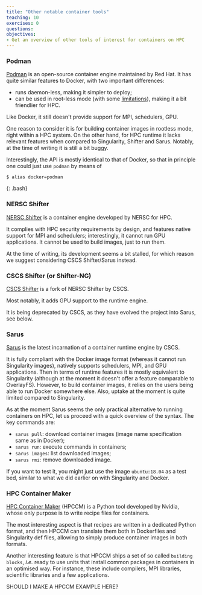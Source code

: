 ```yaml
---
title: "Other notable container tools"
teaching: 10
exercises: 0
questions:
objectives:
- Get an overview of other tools of interest for containers on HPC
---
```



### Podman

[Podman](https://podman.io) is an open-source container engine maintained by Red Hat. It has quite similar features to Docker, with two important differences:

* runs daemon-less, making it simpler to deploy;
* can be used in root-less mode (with some [limitations](https://github.com/containers/libpod/blob/master/rootless.md)), making it a bit friendlier for HPC.

Like Docker, it still doesn't provide support for MPI, schedulers, GPU.

One reason to consider it is for building container images in rootless mode, right within a HPC system. On the other hand, for HPC runtime it lacks relevant features when compared to Singularity, Shifter and Sarus. Notably, at the time of writing it is still a bit buggy.

Interestingly, the API is mostly identical to that of Docker, so that in principle one could just use `podman` by means of

```
$ alias docker=podman
```
{: .bash}


### NERSC Shifter

[NERSC Shifter](https://docs.nersc.gov/programming/shifter/overview/) is a container engine developed by NERSC for HPC. 

It complies with HPC security requirements by design, and features native support for MPI and schedulers; interestingly, it cannot run GPU applications. It cannot be used to build images, just to run them.

At the time of writing, its development seems a bit stalled, for which reason we suggest considering CSCS Shifter/Sarus instead.


### CSCS Shifter (or Shifter-NG)

[CSCS Shifter](https://user.cscs.ch/tools/containers/shifter/) is a fork of NERSC Shifter by CSCS. 

Most notably, it adds GPU support to the runtime engine. 

It is being deprecated by CSCS, as they have evolved the project into Sarus, see below.


### Sarus

[Sarus](https://user.cscs.ch/tools/containers/sarus/) is the latest incarnation of a container runtime engine by CSCS. 

It is fully compliant with the Docker image format (whereas it cannot run Singularity images), natively supports schedulers, MPI, and GPU applications. Then in terms of runtime features it is mostly equivalent to Singularity (although at the moment it doesn't offer a feature comparable to OverlayFS). However, to build container images, it relies on the users being able to run Docker somewhere else. Also, uptake at the moment is quite limited compared to Singularity.

As at the moment Sarus seems the only practical alternative to running containers on HPC, let us proceed with a quick overview of the syntax. The key commands are:
* `sarus pull`: download container images (image name specification same as in Docker);
* `sarus run`: execute commands in containers;
* `sarus images`: list downloaded images;
* `sarus rmi`: remove downloaded image.

If you want to test it, you might just use the image `ubuntu:18.04` as a test bed, similar to what we did earlier on with Singularity and Docker.


### HPC Container Maker

[HPC Container Maker](https://github.com/NVIDIA/hpc-container-maker) (HPCCM) is a Python tool developed by Nvidia, whose only purpose is to write recipe files for containers. 

The most interesting aspect is that recipes are written in a dedicated Python format, and then HPCCM can translate them both in Dockerfiles and Singularity def files, allowing to simply produce container images in both formats.

Another interesting feature is that HPCCM ships a set of so called `building blocks`, *i.e.* ready to use units that install common packages in containers in an optimised way. For instance, these include compilers, MPI libraries, scientific libraries and a few applications.

SHOULD I MAKE A HPCCM EXAMPLE HERE?

